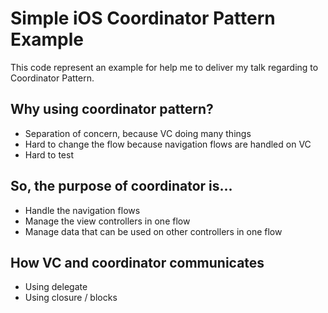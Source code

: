 # Simple iOS Coordinator Pattern Example

This code represent an example for help me to deliver my talk regarding to Coordinator Pattern.

## Why using coordinator pattern?

- Separation of concern, because VC doing many things
- Hard to change the flow because navigation flows are handled on VC
- Hard to test

## So, the purpose of coordinator is...

- Handle the navigation flows
- Manage the view controllers in one flow
- Manage data that can be used on other controllers in one flow

## How VC and coordinator communicates

- Using delegate
- Using closure / blocks
